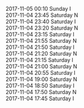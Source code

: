 2017-11-05 00:10 Sunday  I  
2017-11-04 23:45 Saturday  N  
2017-11-04 23:40 Saturday  I  
2017-11-04 23:20 Saturday  N  
2017-11-04 23:15 Saturday  I  
2017-11-04 21:55 Saturday  N  
2017-11-04 21:50 Saturday  I  
2017-11-04 21:20 Saturday  N  
2017-11-04 21:15 Saturday  I  
2017-11-04 21:00 Saturday  N  
2017-11-04 20:55 Saturday  I  
2017-11-04 19:00 Saturday  N  
2017-11-04 18:50 Saturday  I  
2017-11-04 17:50 Saturday  N  
2017-11-04 17:45 Saturday  I  
